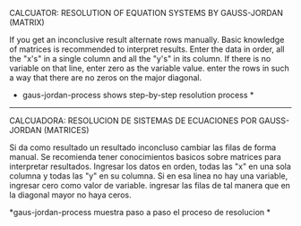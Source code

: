 CALCUATOR: RESOLUTION OF EQUATION SYSTEMS BY GAUSS-JORDAN (MATRIX)

If you get an inconclusive result alternate rows manually.
Basic knowledge of matrices is recommended to interpret results.
Enter the data in order, all the "x's" in a single column and all the "y's" in its column.
If there is no variable on that line, enter zero as the variable value.
enter the rows in such a way that there are no zeros on the major diagonal.

* gaus-jordan-process shows step-by-step resolution process *
------------------------------------------------------------------------------------------------
CALCUADORA: RESOLUCION DE SISTEMAS DE ECUACIONES POR GAUSS-JORDAN (MATRICES)

Si da como resultado un resultado inconcluso cambiar las filas de forma manual.
Se recomienda tener conocimientos basicos sobre matrices para interpretar resultados.
Ingresar los datos en orden, todas las "x" en una sola columna y todas las "y" en su columna.
Si en esa linea no hay  una variable, ingresar cero como valor de variable.
ingresar las filas de tal manera que en la diagonal mayor no haya ceros.

*gaus-jordan-process muestra paso a paso el proceso de resolucion *
